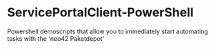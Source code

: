 # ServicePortalClient-PowerShell
Powershell demoscripts that allow you to immediately start automating tasks with the 'neo42 Paketdepot'

